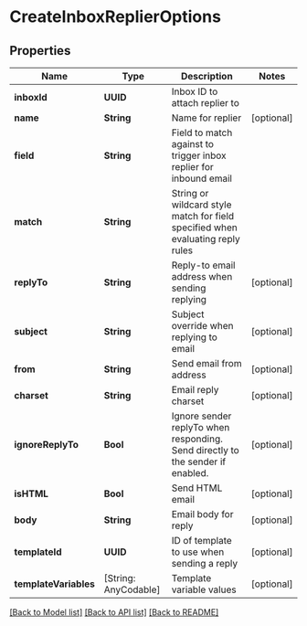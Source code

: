# CreateInboxReplierOptions

## Properties
Name | Type | Description | Notes
------------ | ------------- | ------------- | -------------
**inboxId** | **UUID** | Inbox ID to attach replier to | 
**name** | **String** | Name for replier | [optional] 
**field** | **String** | Field to match against to trigger inbox replier for inbound email | 
**match** | **String** | String or wildcard style match for field specified when evaluating reply rules | 
**replyTo** | **String** | Reply-to email address when sending replying | [optional] 
**subject** | **String** | Subject override when replying to email | [optional] 
**from** | **String** | Send email from address | [optional] 
**charset** | **String** | Email reply charset | [optional] 
**ignoreReplyTo** | **Bool** | Ignore sender replyTo when responding. Send directly to the sender if enabled. | [optional] 
**isHTML** | **Bool** | Send HTML email | [optional] 
**body** | **String** | Email body for reply | [optional] 
**templateId** | **UUID** | ID of template to use when sending a reply | [optional] 
**templateVariables** | [String: AnyCodable] | Template variable values | [optional] 

[[Back to Model list]](../README#documentation-for-models) [[Back to API list]](../README#documentation-for-api-endpoints) [[Back to README]](../README)


